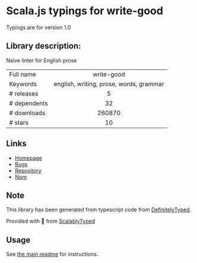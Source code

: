 
# Scala.js typings for write-good

Typings are for version 1.0

## Library description:
Naive linter for English prose

|                    |                 |
| ------------------ | :-------------: |
| Full name          | write-good |
| Keywords           | english, writing, prose, words, grammar |
| # releases         | 5 |
| # dependents       | 32 |
| # downloads        | 260870 |
| # stars            | 10 |

## Links
- [Homepage](https://github.com/btford/write-good#readme)
- [Bugs](https://github.com/btford/write-good/issues)
- [Repository](https://github.com/btford/write-good)
- [Npm](https://www.npmjs.com/package/write-good)
    


## Note
This library has been generated from typescript code from [DefinitelyTyped](https://definitelytyped.org).

Provided with :purple_heart: from [ScalablyTyped](https://github.com/oyvindberg/ScalablyTyped)

## Usage
See [the main readme](../../readme.md) for instructions.


